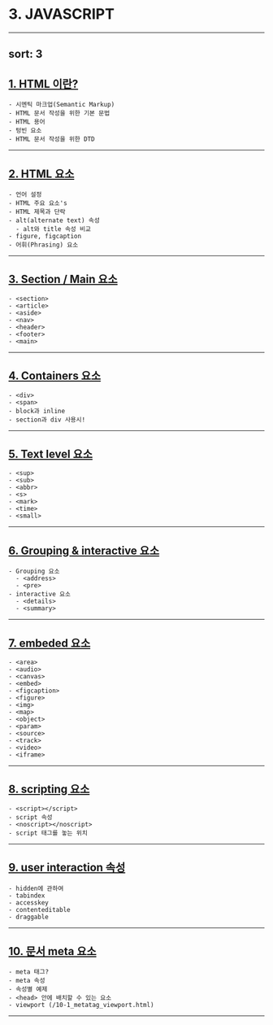 # 3. JAVASCRIPT
---
sort: 3
---

## [1. HTML 이란?](/1_HTML_introduce.html)

    - 시멘틱 마크업(Semantic Markup)
    - HTML 문서 작성을 위한 기본 문법
    - HTML 용어
    - 텅빈 요소
    - HTML 문서 작성을 위한 DTD

---

## [2. HTML 요소](/2_HTML_Element.html)

    - 언어 설정
    - HTML 주요 요소's
    - HTML 제목과 단락
    - alt(alternate text) 속성
      - alt와 title 속성 비교
    - figure, figcaption
    - 어휘(Phrasing) 요소

---

## [3. Section / Main 요소](/3_section_main.html)

    - <section>
    - <article>
    - <aside>
    - <nav>
    - <header>
    - <footer>
    - <main>

---

## [4. Containers 요소](/4_containers.html)

    - <div>
    - <span>
    - block과 inline
    - section과 div 사용시!

---

## [5. Text level 요소](/5_textlevel.html)

    - <sup>
    - <sub>
    - <abbr>
    - <s>
    - <mark>
    - <time>
    - <small>

---

## [ 6. Grouping & interactive 요소](/6_grouping&interactive.html)

    - Grouping 요소
      - <address>
      - <pre>
    - interactive 요소
      - <details>
      - <summary>
---

## [7. embeded 요소](/7_Embeded.html)

    - <area>
    - <audio>
    - <canvas>
    - <embed>
    - <figcaption>
    - <figure>
    - <img>
    - <map>
    - <object>
    - <param>
    - <source>
    - <track>
    - <video>
    - <iframe>

---


## [8. scripting 요소](/8_scripting.html)

    - <script></script>
    - script 속성
    - <noscript></noscript>
    - script 태그를 놓는 위치
---

## [9. user interaction 속성](/9_UI.html)

    - hidden에 관하여
    - tabindex
    - accesskey
    - contenteditable
    - draggable

---

## [10. 문서 meta 요소](/10_meta.html)

    - meta 태그?
    - meta 속성
    - 속성별 예제
    - <head> 안에 배치할 수 있는 요소
    - viewport (/10-1_metatag_viewport.html)

---
